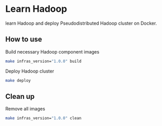 # Learn Hadoop

learn Hadoop and deploy Pseudodistributed Hadoop cluster on Docker.

## How to use

Build necessary Hadoop component images

```bash
make infras_version="1.0.0" build
```

Deploy Hadoop cluster

```bash
make deploy
```

## Clean up

Remove all images

```bash
make infras_version="1.0.0" clean
```
